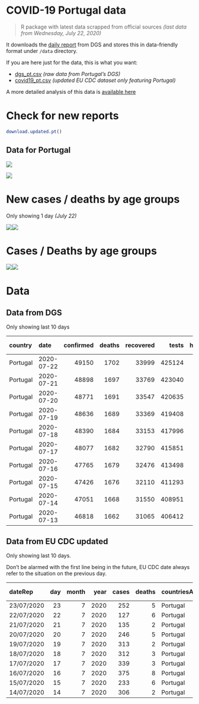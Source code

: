 COVID-19 Portugal data
================

> R package with latest data scrapped from official sources *(last data
> from Wednesday, July 22, 2020)*

It downloads the [daily
report](https://covid19.min-saude.pt/relatorio-de-situacao/) from DGS
and stores this in data-friendly format under `/data` directory.

If you are here just for the data, this is what you want:

  - [dgs\_pt.csv](raw/master/data/dgs_pt.csv) *(raw data from Portugal’s
    DGS)*
  - [covid19\_pt.csv](raw/master/data/covid19_pt.csv) *(updated EU CDC
    dataset only featuring Portugal)*

A more detailed analysis of this data is [available
here](https://averissimo.github.io/covid19-analysis/portugal.html)

# Check for new reports

``` r
download.updated.pt()
```

## Data for Portugal

![](README_files/figure-gfm/unnamed-chunk-7-1.svg)<!-- -->

![](README_files/figure-gfm/unnamed-chunk-8-1.svg)<!-- -->

# New cases / deaths by age groups

Only showing 1 day *(July 22)*

![](README_files/figure-gfm/unnamed-chunk-10-1.svg)<!-- -->![](README_files/figure-gfm/unnamed-chunk-10-2.svg)<!-- -->

# Cases / Deaths by age groups

![](README_files/figure-gfm/unnamed-chunk-11-1.svg)<!-- -->![](README_files/figure-gfm/unnamed-chunk-11-2.svg)<!-- -->

# Data

## Data from DGS

Only showing last 10 days

| country  | date       | confirmed | deaths | recovered |  tests | hospitalized | in.icu | confirmed\_m\_00-09 | confirmed\_w\_00-09 | confirmed\_m\_10-19 | confirmed\_w\_10-19 | confirmed\_m\_20-29 | confirmed\_w\_20-29 | confirmed\_m\_30-39 | confirmed\_w\_30-39 | confirmed\_m\_40-49 | confirmed\_w\_40-49 | confirmed\_m\_50-59 | confirmed\_w\_50-59 | confirmed\_m\_60-69 | confirmed\_w\_60-69 | confirmed\_m\_70-79 | confirmed\_w\_70-79 | confirmed\_m\_80+ | confirmed\_w\_80+ | death\_m\_00-09 | death\_w\_00-09 | death\_m\_10-19 | death\_w\_10-19 | death\_m\_20-29 | death\_w\_20-29 | death\_m\_30-39 | death\_w\_30-39 | death\_m\_40-49 | death\_w\_40-49 | death\_m\_50-59 | death\_w\_50-59 | death\_m\_60-69 | death\_w\_60-69 | death\_m\_70-79 | death\_w\_70-79 | death\_m\_80+ | death\_w\_80+ |
| :------- | :--------- | --------: | -----: | --------: | -----: | -----------: | -----: | ------------------: | ------------------: | ------------------: | ------------------: | ------------------: | ------------------: | ------------------: | ------------------: | ------------------: | ------------------: | ------------------: | ------------------: | ------------------: | ------------------: | ------------------: | ------------------: | ----------------: | ----------------: | --------------: | --------------: | --------------: | --------------: | --------------: | --------------: | --------------: | --------------: | --------------: | --------------: | --------------: | --------------: | --------------: | --------------: | --------------: | --------------: | ------------: | ------------: |
| Portugal | 2020-07-22 |     49150 |   1702 |     33999 | 425124 |          439 |     59 |                 912 |                 770 |                1028 |                1172 |                3447 |                4024 |                3798 |                4214 |                3618 |                4507 |                3198 |                4291 |                2335 |                2616 |                1618 |                1827 |              1852 |              3858 |               0 |               0 |               0 |               0 |               1 |               1 |               1 |               2 |              10 |              10 |              38 |              17 |             104 |              48 |             199 |             128 |           495 |           648 |
| Portugal | 2020-07-21 |     48898 |   1697 |     33769 | 423040 |          439 |     62 |                 902 |                 758 |                1021 |                1155 |                3434 |                3995 |                3777 |                4191 |                3595 |                4482 |                3184 |                4282 |                2325 |                2607 |                1608 |                1815 |              1848 |              3855 |               0 |               0 |               0 |               0 |               1 |               1 |               1 |               2 |              10 |              10 |              38 |              17 |             103 |              48 |             199 |             128 |           492 |           647 |
| Portugal | 2020-07-20 |     48771 |   1691 |     33547 | 420635 |          454 |     61 |                 898 |                 756 |                1018 |                1152 |                3423 |                3979 |                3768 |                4175 |                3589 |                4473 |                3174 |                4276 |                2316 |                2601 |                1605 |                1809 |              1846 |              3849 |               0 |               0 |               0 |               0 |               1 |               1 |               1 |               2 |              10 |              10 |              38 |              17 |             102 |              48 |             198 |             128 |           492 |           643 |
| Portugal | 2020-07-19 |     48636 |   1689 |     33369 | 419408 |          439 |     61 |                 891 |                 755 |                1014 |                1148 |                3410 |                3968 |                3760 |                4159 |                3578 |                4464 |                3165 |                4269 |                2308 |                2593 |                1602 |                1805 |              1840 |              3843 |               0 |               0 |               0 |               0 |               1 |               1 |               1 |               2 |              10 |              10 |              38 |              17 |             102 |              48 |             198 |             128 |           491 |           642 |
| Portugal | 2020-07-18 |     48390 |   1684 |     33153 | 417996 |          452 |     65 |                 883 |                 744 |                1004 |                1139 |                3403 |                3938 |                3733 |                4141 |                3561 |                4437 |                3143 |                4254 |                2296 |                2585 |                1596 |                1797 |              1837 |              3835 |               0 |               0 |               0 |               0 |               1 |               1 |               1 |               2 |              10 |              10 |              38 |              17 |             102 |              48 |             197 |             128 |           489 |           640 |
| Portugal | 2020-07-17 |     48077 |   1682 |     32790 | 415851 |          447 |     67 |                 869 |                 735 |                 995 |                1129 |                3376 |                3904 |                3715 |                4112 |                3539 |                4406 |                3123 |                4233 |                2282 |                2567 |                1586 |                1788 |              1833 |              3821 |               0 |               0 |               0 |               0 |               1 |               1 |               1 |               2 |              10 |              10 |              38 |              17 |             102 |              48 |             197 |             128 |           488 |           639 |
| Portugal | 2020-07-16 |     47765 |   1679 |     32476 | 413498 |          476 |     72 |                 853 |                 727 |                 984 |                1122 |                3353 |                3861 |                3691 |                4076 |                3520 |                4376 |                3103 |                4212 |                2273 |                2555 |                1579 |                1779 |              1828 |              3815 |               0 |               0 |               0 |               0 |               1 |               1 |               1 |               2 |              10 |              10 |              38 |              17 |             102 |              48 |             197 |             128 |           487 |           637 |
| Portugal | 2020-07-15 |     47426 |   1676 |     32110 | 411293 |          478 |     68 |                 843 |                 715 |                 975 |                1105 |                3320 |                3833 |                3659 |                4036 |                3494 |                4345 |                3084 |                4191 |                2259 |                2548 |                1567 |                1770 |              1824 |              3802 |               0 |               0 |               0 |               0 |               1 |               1 |               1 |               2 |              10 |              10 |              38 |              17 |             102 |              48 |             196 |             128 |           486 |           636 |
| Portugal | 2020-07-14 |     47051 |   1668 |     31550 | 408951 |          472 |     69 |                 827 |                 707 |                 964 |                1090 |                3284 |                3813 |                3627 |                3996 |                3455 |                4303 |                3060 |                4168 |                2248 |                2534 |                1553 |                1762 |              1813 |              3798 |               0 |               0 |               0 |               0 |               1 |               1 |               1 |               2 |              10 |              10 |              38 |              17 |             102 |              48 |             196 |             128 |           484 |           630 |
| Portugal | 2020-07-13 |     46818 |   1662 |     31065 | 406412 |          467 |     63 |                 822 |                 702 |                 959 |                1084 |                3255 |                3785 |                3604 |                3983 |                3428 |                4284 |                3047 |                4151 |                2235 |                2524 |                1548 |                1757 |              1811 |              3791 |               0 |               0 |               0 |               0 |               1 |               1 |               1 |               2 |              10 |              10 |              38 |              17 |             102 |              48 |             195 |             126 |           484 |           627 |

## Data from EU CDC updated

Only showing last 10 days.

Don’t be alarmed with the first line being in the future, EU CDC date
always refer to the situation on the previous day.

| dateRep    | day | month | year | cases | deaths | countriesAndTerritories | geoId | countryterritoryCode | popData2019 | continentExp | Cumulative\_number\_for\_14\_days\_of\_COVID-19\_cases\_per\_100000 |
| :--------- | --: | ----: | ---: | ----: | -----: | :---------------------- | :---- | :------------------- | ----------: | :----------- | ------------------------------------------------------------------: |
| 23/07/2020 |  23 |     7 | 2020 |   252 |      5 | Portugal                | PT    | PRT                  |    10276617 | Europe       |                                                                  NA |
| 22/07/2020 |  22 |     7 | 2020 |   127 |      6 | Portugal                | PT    | PRT                  |    10276617 | Europe       |                                                            43.61357 |
| 21/07/2020 |  21 |     7 | 2020 |   135 |      2 | Portugal                | PT    | PRT                  |    10276617 | Europe       |                                                            45.17051 |
| 20/07/2020 |  20 |     7 | 2020 |   246 |      5 | Portugal                | PT    | PRT                  |    10276617 | Europe       |                                                            46.11440 |
| 19/07/2020 |  19 |     7 | 2020 |   313 |      2 | Portugal                | PT    | PRT                  |    10276617 | Europe       |                                                            46.91233 |
| 18/07/2020 |  18 |     7 | 2020 |   312 |      3 | Portugal                | PT    | PRT                  |    10276617 | Europe       |                                                            47.88541 |
| 17/07/2020 |  17 |     7 | 2020 |   339 |      3 | Portugal                | PT    | PRT                  |    10276617 | Europe       |                                                            48.48872 |
| 16/07/2020 |  16 |     7 | 2020 |   375 |      8 | Portugal                | PT    | PRT                  |    10276617 | Europe       |                                                            48.38168 |
| 15/07/2020 |  15 |     7 | 2020 |   233 |      6 | Portugal                | PT    | PRT                  |    10276617 | Europe       |                                                            47.77837 |
| 14/07/2020 |  14 |     7 | 2020 |   306 |      2 | Portugal                | PT    | PRT                  |    10276617 | Europe       |                                                            47.73945 |
